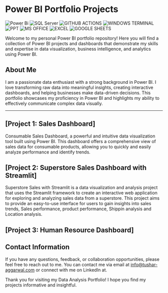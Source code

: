 # Power BI Portfolio Projects
![Power Bi](https://img.shields.io/badge/power_bi-F2C811?style=for-the-badge&logo=powerbi&logoColor=black)
![SQL Server](https://img.shields.io/badge/Microsoft_SQL_Server-CC2927?style=for-the-badge&logo=microsoft-sql-server&logoColor=white)
![GITHUB ACTIONS](https://img.shields.io/badge/Github%20Actions-282a2e?style=for-the-badge&logo=githubactions&logoColor=367cfe)
![WINDOWS TERMINAL](https://img.shields.io/badge/windows%20terminal-4D4D4D?style=for-the-badge&logo=windows%20terminal&logoColor=white)
![PPT](https://img.shields.io/badge/Microsoft_PowerPoint-B7472A?style=for-the-badge&logo=microsoft-powerpoint&logoColor=white)
![MS OFFICE](https://img.shields.io/badge/Microsoft_Office-D83B01?style=for-the-badge&logo=microsoft-office&logoColor=white)
![EXCEL](https://img.shields.io/badge/Microsoft_Excel-217346?style=for-the-badge&logo=microsoft-excel&logoColor=white)
![GOOGLE SHEETS](https://img.shields.io/badge/Google%20Sheets-34A853?style=for-the-badge&logo=google-sheets&logoColor=white)

Welcome to my personal Power BI portfolio repository! Here you will find a collection of Power BI projects and dashboards that demonstrate my skills and expertise in data visualization, business intelligence, and analytics using Power BI.

## About Me
I am a passionate data enthusiast with a strong background in Power BI. I love transforming raw data into meaningful insights, creating interactive dashboards, and helping businesses make data-driven decisions. This portfolio showcases my proficiency in Power BI and highlights my ability to effectively communicate complex data visually. 

---
## [Project 1: Sales Dashboard]

Consumable Sales Dashboard, a powerful and intuitive data visualization tool built using Power BI. This dashboard offers a comprehensive view of sales data for consumable products, allowing you to quickly and easily analyze performance and identify trends.

## [Project 2: Superstore Sales Dashboard with Streamlit]

Superstore Sales with Streamlit is a data visualization and analysis project that uses the Streamlit framework to create an interactive web application for exploring and analyzing sales data from a superstore. This project aims to provide an easy-to-use interface for users to gain insights into sales trends, Sales performance, product performance, Shippin analysis and Location analysis. 

## [Project 3: Human Resource Dashboard]


## Contact Information

If you have any questions, feedback, or collaboration opportunities, please feel free to reach out to me. You can contact me via email at [info@tushar-aggarwal.com](mailto:info@tushar-aggarwal.com) or connect with me on LinkedIn at.

Thank you for visiting my Data Analysis Portfolio! I hope you find my projects informative and insightful.

 

